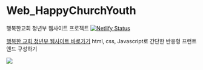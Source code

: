 # Web_HappyChurchYouth
행복한교회 청년부 웹사이트 프로젝트 
[![Netlify Status](https://api.netlify.com/api/v1/badges/cc65a744-a022-49f6-bd0e-0af9ba1c7036/deploy-status)](https://app.netlify.com/sites/happychurchyouth/deploys)

<a href="http://happychurchyouth.com/">행복한 교회 청년부 웹사이트 바로가기<a>
html, css, Javascript로 간단한 반응형 프런트엔드 구성하기 <br/>

<img src = "media/readme.gif">
